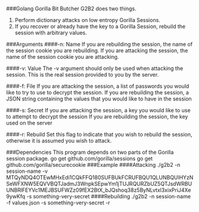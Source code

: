 ###Golang Gorilla Bit Butcher
G2B2 does two things.
1) Perform dictionary attacks on low entropy Gorilla Sessions. 
2) If you recover or already have the key to a Gorilla Session, rebuild the session with arbitrary values.

###Arguments
####-n: Name
If you are rebuilding the session, the name of the session cookie you are rebuilding.
If you are attacking the session, the name of the session cookie you are attacking.

####-v: Value
The -v argument should only be used when attacking the session. This is the real session provided to you by the server.

####-f: File
If you are attacking the session, a list of passwords you would like to try to use to decrypt the session.
If you are rebuilding the session, a JSON string containing the values that you would like to have in the session

####-s: Secret
If you are attacking the session, a key you would like to use to attempt to decrypt the session
If you are rebuilding the session, the key used on the server

####-r: Rebuild
Set this flag to indicate that you wish to rebuild the session, otherwise it is assumed you wish to attack.

###Dependencies
This program depends on two parts of the Gorilla session package.
    go get github.com/gorilla/sessions
    go get github.com/gorilla/securecookie
###Example
####Attacking
    ./g2b2 -n session-name -v MTQyNDQ4OTEwMHxEdi1CQkFFQ180SUFBUkFCRUFBQU1QLUNBQUlHYzNSeWFXNW5EQVVBQTJadmJ3WnpkSEpwYm1jTUJRQURZbUZ5QTJsdWRBUUNBRlFEYVc1MEJBSUFWZz09fEX2BtX_bJQshoq38z5ByNLvtxl3xixPriJ4Xe9ywKfq -s something-very-secret
####Rebuilding
    ./g2b2 -n session-name -f values.json -s something-very-secret -r
